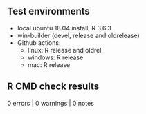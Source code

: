 ## Test environments
* local ubuntu 18.04 install, R 3.6.3
* win-builder (devel, release and oldrelease)
* Github actions:
  * linux: R release and oldrel
  * windows: R release
  * mac: R release

## R CMD check results
0 errors | 0 warnings | 0 notes
